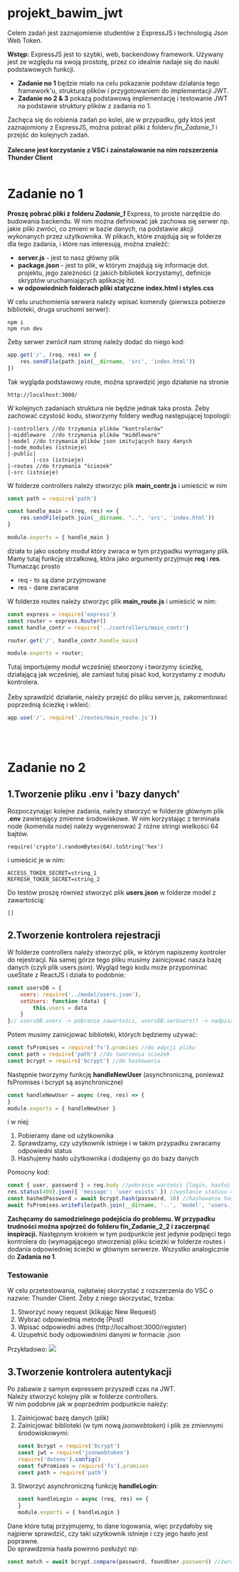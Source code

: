 # projekt_bawim_jwt

Celem zadań jest zaznajomienie studentów z ExpressJS i technologią Json Web Token. 

<b>Wstęp:</b>
ExpressJS jest to szybki, web, backendowy framework. Używany jest ze względu na swoją prostotę, przez co idealnie nadaje się do nauki podstawowych funkcji.
<ul>
<li><b>Zadanie no 1</b> będzie miało na celu pokazanie podstaw działania tego framework'u, strukturą plików i przygotowaniem do implementacji JWT.</li>
<li><b>Zadanie no 2 & 3</b> pokażą podstawową implementację i testowanie JWT na podstawie struktury plików z zadania no 1.</li>
</ul>
Zachęca się do robienia zadań po kolei, ale w przypadku, gdy ktoś jest zaznajomiony z ExpressJS, można pobrać pliki z folderu <i>fin_Zadanie_1</i> i przejść do kolejnych zadań.<br><br>
<b>Zalecane jest korzystanie z VSC i zainstalowanie na nim rozszerzenia Thunder Client</b>
<br><br>
<h1>Zadanie no 1</h1>
<b>Proszę pobrać pliki z folderu <i>Zadanie_1</i></b>
Express, to proste narzędzie do budowania backendu. W nim można definiować jak zachowa się serwer np. jakie pliki zwróci, co zmieni w bazie danych, na podstawie akcji wykonanych przez użytkownika.
W plikach, które znajdują się w folderze dla tego zadania, i które nas interesują, można znaleźć:
<ul>
  <li><b>server.js</b> - jest to nasz główny plik</li>
  <li><b>package.json</b> - jest to plik, w którym znajdują się informacje dot. projektu, jego zależności (z jakich bibliotek korzystamy), definicje skryptów uruchamiających aplikację itd.</li>
  <li><b>w odpowiednich folderach pliki statyczne index.html i styles.css</b></li>
</ul>
W celu uruchomienia serwera należy wpisać komendy (pierwsza pobierze biblioteki, druga uruchomi serwer): 

```
npm i
npm run dev
```
Żeby serwer zwrócił nam stronę należy dodać do niego kod: 

```javascript
app.get('/', (req, res) => {
    res.sendFile(path.join(__dirname, 'src', 'index.html'))
})
```
Tak wygląda podstawowy route, można sprawdzić jego działanie na stronie 

```
http://localhost:3000/
```
W kolejnych zadaniach struktura nie będzie jednak taka prosta.
Żeby zachować czystość kodu, stworzymy foldery według następującej topologii:
```
|-controllers //do trzymania plików "kontrolerów"
|-middleware  //do trzymania plików "middleware"
|-model //do trzymania plików json imitujących bazy danych
|-node_modules (istnieje)
|-public|
        |-css (istnieje)
|-routes //do trzymania "ścieżek"
|-src (istnieje)
```
W folderze controllers należy stworzyc plik **main_contr.js** i umieścić w nim

```javascript
const path = require('path')

const handle_main = (req, res) => {
    res.sendFile(path.join(__dirname, "..", 'src', 'index.html'))
}

module.exports = { handle_main }
```
działa to jako osobny moduł który zwraca w tym przypadku wymagany plik.
Mamy tutaj funkcję strzałkową, która jako argumenty przyjmuje **req** i **res**.
Tłumacząc prosto
<ul>
  <li>req - to są dane przyjmowane</li>
  <li>res - dane zwracane</li>
</ul>

W folderze routes należy stworzyc plik **main_route.js** i umieścić w nim:

```javascript
const express = require('express')
const router = express.Router()
const handle_contr = require('../controllers/main_contr')

router.get('/', handle_contr.handle_main)

module.exports = router;
```
Tutaj importujemy moduł wcześniej stworzony i tworzymy ścieżkę, działającą jak wcześniej, ale zamiast tutaj pisać kod, korzystamy z modułu kontrolera. 
<br> <br>
Żeby sprawdzić działanie, należy przejść do pliku server.js, zakomentować poprzednią ścieżkę i wkleić:

```javascript
app.use('/', require('./routes/main_route.js'))
```
<br><br>
<h1>Zadanie no 2</h1>
<h2>1.Tworzenie pliku .env i 'bazy danych'</h2>
Rozpoczynając kolejne zadania, należy stworzyć w folderze głównym plik <b>.env</b> zawierający zmienne środowiskowe.
W nim korzystając z terminala node (komenda node) należy wygenerować 2 różne stringi wielkości 64 bajtów.

```
require('crypto').randomBytes(64).toString('hex')
```
i umieścić je w nim:

```
ACCESS_TOKEN_SECRET=string_1
REFRESH_TOKEN_SECRET=string_2
```
Do testów proszę również stworzyć plik **users.json** w folderze model z zawartością:

```
[]
```
<h2>2.Tworzenie kontrolera rejestracji</h2>
W folderze controllers należy stworzyć plik, w którym napiszemy kontroler do rejestracji.
Na samej górze tego pliku musimy zainicjować nasza bazę danych (czyli plik users.json). Wygląd tego kodu może przypominać useState z ReactJS i działa to podobnie:

```javascript
const usersDB = {
    users: require('../model/users.json'), 
    setUsers: function (data) {
        this.users = data
    }
}// usersDB.users -> pobranie zawartości, usersDB.serUsers() -> nadpisanie zawartości 
```
Potem musimy zainicjować biblioteki, których będziemy używać:

```javascript
const fsPromises = require('fs').promises //do edycji pliku 
const path = require('path') //do tworzenia ścieżek
const bcrypt = require('bcrypt') //do hashowania
```
Następnie tworzymy funkcję **handleNewUser** (asynchroniczną, ponieważ fsPromises i bcrypt są asynchroniczne)

```javascript
const handleNewUser = async (req, res) => {
}
module.exports = { handleNewUser }
```

i w niej:
<ol>
  <li>Pobieramy dane od użytkownika</li>
  <li>Sprawdzamy, czy użytkownik istnieje i w takim przypadku zwracamy odpowiedni status</li>
  <li>Hashujemy hasło użytkownika i dodajemy go do bazy danych</li>
</ol>
Pomocny kod:

```javascript
const { user, password } = req.body //pobranie wartości {login, hasło}
res.status(409).json({ 'message': 'user exists' }) //wysłanie statusu 409 z custom wiadomością
const hashedPassword = await bcrypt.hash(password, 10) //hashowanie hasła
await fsPromises.writeFile(path.join(__dirname, '..', 'model', 'users.json'), JSON.stringify(usersDB.users)) //nadpisywanie pliku users.json nowymi danymi
```
<b>Zachęcamy do samodzielnego podejścia do problemu. W przypadku trudności można spojrzeć do folderu fin_Zadanie_2_2 i zaczerpnąć inspiracji.</b>
Następnym krokiem w tym podpunkcie jest jedynie podpięci tego kontrolera do (wymagającego stworzenia) pliku ścieżki w folderze routes i dodania odpowiedniej ścieżki w głównym serwerze.
Wszystko analogicznie do **Zadania no 1**. 

<h3>Testowanie</h3>
W celu przetestowania, najłatwiej skorzystać z rozszerzenia do VSC o nazwie: Thunder Client.
Żeby z niego skorzystać, trzeba: 
<ol>
<li>Stworzyć nowy request (klikając New Request)</li>
<li>Wybrać odpowiednią metodę (Post)</li>
<li>Wpisać odpowiedni adres (http://localhost:3000/register)</li>
<li>Uzupełnić body odpowiednimi danymi w formacie .json</li>
</ol>
Przykładowo:
<img src='Screenshots/thunderclient_reg.png'>

<h2>3.Tworzenie kontrolera autentykacji</h2>
Po zabawie z samym expressem przyszedł czas na JWT. <br>
Należy stworzyć kolejny plik w folderze controllers. <br>
W nim podobnie jak w poprzednim podpunkcie należy:
<ol>
  <li>Zainicjować bazę danych (plik)</li>
  <li>Zainicjować biblioteki (w tym nową <i>jsonwebtoken</i>) i plik ze zmiennymi środowiskowymi:
    
  ```javascript
  const bcrypt = require('bcrypt')
  const jwt = require('jsonwebtoken')
  require('dotenv').config()
  const fsPromises = require('fs').promises
  const path = require('path')
  ```
  </li>
  <li>Stworzyć asynchroniczną funkcję <b>handleLogin</b>: 

  ```javascript
  const handleLogin = async (req, res) => {
  }
  module.exports = { handleLogin }
  ```
  </li>
</ol>

Dane które tutaj przyjmujemy, to dane logowania, więc przydałoby się najpierw sprawdzić, czy taki użytkownik istnieje i czy jego hasło jest poprawne.<br>
Do sprawdzenia hasła powinno posłużyć np: 

```javascript
const match = await bcrypt.compare(password, foundUser.password) //zwraca boolean, true w przypadku poprawnego porównania
```

